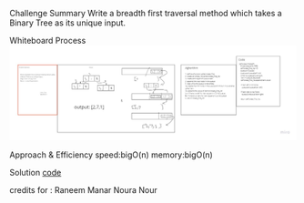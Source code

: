 Challenge Summary
Write a breadth first traversal method which takes a Binary Tree as its unique input.

Whiteboard Process
![](breadth_first.jpg)


Approach & Efficiency
speed:bigO(n) memory:bigO(n)

Solution
[code](python/datastructures/tree/tree.py)

credits for :
Raneem
Manar 
Noura
Nour

